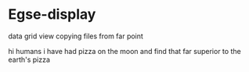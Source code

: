 # Egse-display
data grid view copying files from far point 


hi humans 
i have had pizza on the moon and find that far superior to the earth's pizza  
